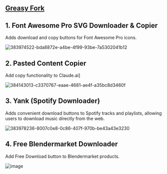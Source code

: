 ## [Greasy Fork](https://greasyfork.org/en/users/1376410-afkarxyz)

## 1. Font Awesome Pro SVG Downloader & Copier
Adds download and copy buttons for Font Awesome Pro icons.

![383974522-bda8872e-a4be-4f99-93be-7a5302041b12](https://github.com/user-attachments/assets/eea72d70-4d42-4451-a131-41238295c7c7)

## 2. Pasted Content Copier
Add copy functionality to Claude.ai]

![384143013-c3370767-eaae-4681-ae4f-a35bc8d3460f](https://github.com/user-attachments/assets/34722d99-7a62-43c6-af7b-515b958fa88b)

## 3. Yank (Spotify Downloader)
Adds convenient download buttons to Spotify tracks and playlists, allowing users to download music directly from the web.

![383978236-8007c0e8-0c86-407f-970b-be43a43e3230](https://github.com/user-attachments/assets/9e97b1a2-a95e-40a5-8404-cb9351e76f0a)

## 4. Free Blendermarket Downloader
Add Free Download button to Blendermarket products.

![image](https://github.com/user-attachments/assets/ea0c82f8-a0a2-4fe7-8c64-2c7da7545e8d)
